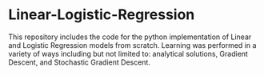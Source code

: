 # Linear-Logistic-Regression
This repository includes the code for the python implementation of Linear and Logistic Regression models from scratch. Learning was performed in a variety of ways including but not limited to: analytical solutions, Gradient Descent, and Stochastic Gradient Descent.
